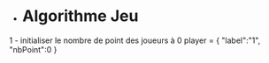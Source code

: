  -  # Algorithme Jeu

  1 - initialiser le nombre de point des joueurs à 0
      player = {
        "label":"1",
        "nbPoint":0
      }